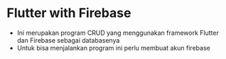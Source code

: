 # Flutter with Firebase
- Ini merupakan program CRUD yang menggunakan framework Flutter dan Firebase sebagai databasenya
- Untuk bisa menjalankan program ini perlu membuat akun firebase
